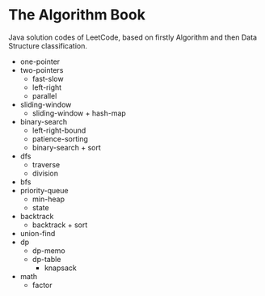 # The Algorithm Book
Java solution codes of LeetCode, based on firstly Algorithm and then Data Structure classification.

- one-pointer
- two-pointers
    - fast-slow
    - left-right
    - parallel
- sliding-window
    - sliding-window + hash-map
- binary-search
    - left-right-bound
    - patience-sorting
    - binary-search + sort
- dfs
    - traverse
    - division
- bfs
- priority-queue
    - min-heap
    - state
- backtrack
    - backtrack + sort
- union-find
- dp
    - dp-memo
    - dp-table
        - knapsack
- math
    - factor

